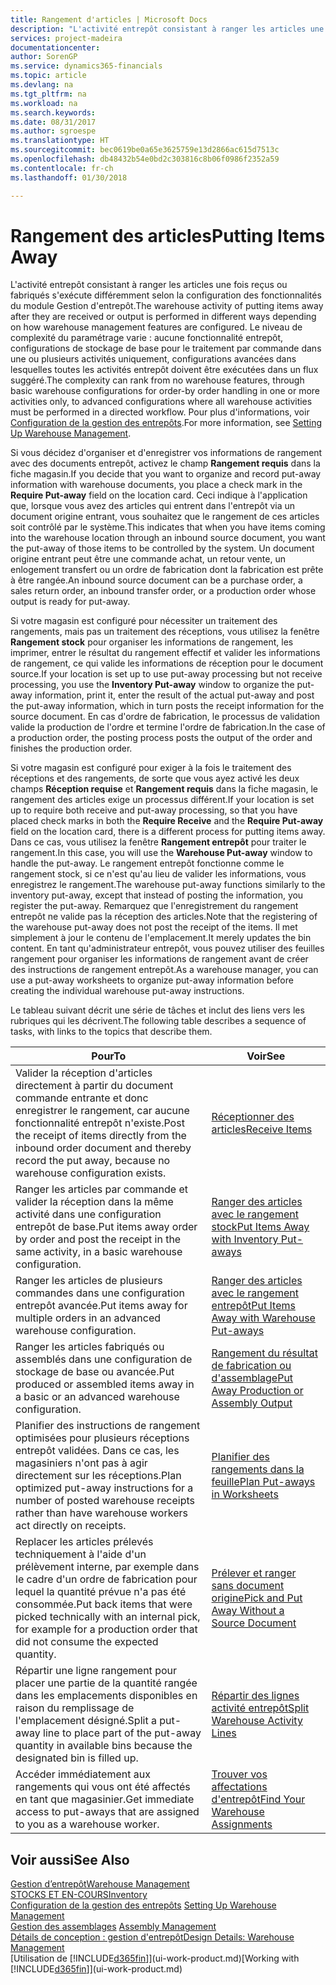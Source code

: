 ```yaml
---
title: Rangement d'articles | Microsoft Docs
description: "L'activité entrepôt consistant à ranger les articles une fois reçus ou fabriqués s'exécute différemment selon la configuration des fonctionnalités du module Gestion d'entrepôt."
services: project-madeira
documentationcenter: 
author: SorenGP
ms.service: dynamics365-financials
ms.topic: article
ms.devlang: na
ms.tgt_pltfrm: na
ms.workload: na
ms.search.keywords: 
ms.date: 08/31/2017
ms.author: sgroespe
ms.translationtype: HT
ms.sourcegitcommit: bec0619be0a65e3625759e13d2866ac615d7513c
ms.openlocfilehash: db48432b54e0bd2c303816c8b06f0986f2352a59
ms.contentlocale: fr-ch
ms.lasthandoff: 01/30/2018

---
```

# <a name="putting-items-away"></a><span data-ttu-id="fb62d-103">Rangement des articles</span><span class="sxs-lookup"><span data-stu-id="fb62d-103">Putting Items Away</span></span>
<span data-ttu-id="fb62d-104">L'activité entrepôt consistant à ranger les articles une fois reçus ou fabriqués s'exécute différemment selon la configuration des fonctionnalités du module Gestion d'entrepôt.</span><span class="sxs-lookup"><span data-stu-id="fb62d-104">The warehouse activity of putting items away after they are received or output is performed in different ways depending on how warehouse management features are configured.</span></span> <span data-ttu-id="fb62d-105">Le niveau de complexité du paramétrage varie : aucune fonctionnalité entrepôt, configurations de stockage de base pour le traitement par commande dans une ou plusieurs activités uniquement, configurations avancées dans lesquelles toutes les activités entrepôt doivent être exécutées dans un flux suggéré.</span><span class="sxs-lookup"><span data-stu-id="fb62d-105">The complexity can rank from no warehouse features, through basic warehouse configurations for order-by order handling in one or more activities only, to advanced configurations where all warehouse activities must be performed in a directed workflow.</span></span> <span data-ttu-id="fb62d-106">Pour plus d'informations, voir [Configuration de la gestion des entrepôts](warehouse-setup-warehouse.md).</span><span class="sxs-lookup"><span data-stu-id="fb62d-106">For more information, see [Setting Up Warehouse Management](warehouse-setup-warehouse.md).</span></span>

<span data-ttu-id="fb62d-107">Si vous décidez d'organiser et d'enregistrer vos informations de rangement avec des documents entrepôt, activez le champ **Rangement requis** dans la fiche magasin.</span><span class="sxs-lookup"><span data-stu-id="fb62d-107">If you decide that you want to organize and record put-away information with warehouse documents, you place a check mark in the **Require Put-away** field on the location card.</span></span> <span data-ttu-id="fb62d-108">Ceci indique à l'application que, lorsque vous avez des articles qui entrent dans l'entrepôt via un document origine entrant, vous souhaitez que le rangement de ces articles soit contrôlé par le système.</span><span class="sxs-lookup"><span data-stu-id="fb62d-108">This indicates that when you have items coming into the warehouse location through an inbound source document, you want the put-away of those items to be controlled by the system.</span></span> <span data-ttu-id="fb62d-109">Un document origine entrant peut être une commande achat, un retour vente, un enlogement transfert ou un ordre de fabrication dont la fabrication est prête à être rangée.</span><span class="sxs-lookup"><span data-stu-id="fb62d-109">An inbound source document can be a purchase order, a sales return order, an inbound transfer order, or a production order whose output is ready for put-away.</span></span>  

<span data-ttu-id="fb62d-110">Si votre magasin est configuré pour nécessiter un traitement des rangements, mais pas un traitement des réceptions, vous utilisez la fenêtre **Rangement stock** pour organiser les informations de rangement, les imprimer, entrer le résultat du rangement effectif et valider les informations de rangement, ce qui valide les informations de réception pour le document source.</span><span class="sxs-lookup"><span data-stu-id="fb62d-110">If your location is set up to use put-away processing but not receive processing, you use the **Inventory Put-away** window to organize the put-away information, print it, enter the result of the actual put-away and post the put-away information, which in turn posts the receipt information for the source document.</span></span> <span data-ttu-id="fb62d-111">En cas d'ordre de fabrication, le processus de validation valide la production de l'ordre et termine l'ordre de fabrication.</span><span class="sxs-lookup"><span data-stu-id="fb62d-111">In the case of a production order, the posting process posts the output of the order and finishes the production order.</span></span>

<span data-ttu-id="fb62d-112">Si votre magasin est configuré pour exiger à la fois le traitement des réceptions et des rangements, de sorte que vous ayez activé les deux champs **Réception requise** et **Rangement requis** dans la fiche magasin, le rangement des articles exige un processus différent.</span><span class="sxs-lookup"><span data-stu-id="fb62d-112">If your location is set up to require both receive and put-away processing, so that you have placed check marks in both the **Require Receive** and the **Require Put-away** field on the location card, there is a different process for putting items away.</span></span> <span data-ttu-id="fb62d-113">Dans ce cas, vous utilisez la fenêtre **Rangement entrepôt** pour traiter le rangement.</span><span class="sxs-lookup"><span data-stu-id="fb62d-113">In this case, you will use the **Warehouse Put-away** window to handle the put-away.</span></span> <span data-ttu-id="fb62d-114">Le rangement entrepôt fonctionne comme le rangement stock, si ce n'est qu'au lieu de valider les informations, vous enregistrez le rangement.</span><span class="sxs-lookup"><span data-stu-id="fb62d-114">The warehouse put-away functions similarly to the inventory put-away, except that instead of posting the information, you register the put-away.</span></span> <span data-ttu-id="fb62d-115">Remarquez que l'enregistrement du rangement entrepôt ne valide pas la réception des articles.</span><span class="sxs-lookup"><span data-stu-id="fb62d-115">Note that the registering of the warehouse put-away does not post the receipt of the items.</span></span> <span data-ttu-id="fb62d-116">Il met simplement à jour le contenu de l'emplacement.</span><span class="sxs-lookup"><span data-stu-id="fb62d-116">It merely updates the bin content.</span></span> <span data-ttu-id="fb62d-117">En tant qu'administrateur entrepôt, vous pouvez utiliser des feuilles rangement pour organiser les informations de rangement avant de créer des instructions de rangement entrepôt.</span><span class="sxs-lookup"><span data-stu-id="fb62d-117">As a warehouse manager, you can use a put-away worksheets to organize put-away information before creating the individual warehouse put-away instructions.</span></span>

<span data-ttu-id="fb62d-118">Le tableau suivant décrit une série de tâches et inclut des liens vers les rubriques qui les décrivent.</span><span class="sxs-lookup"><span data-stu-id="fb62d-118">The following table describes a sequence of tasks, with links to the topics that describe them.</span></span>   

|<span data-ttu-id="fb62d-119">**Pour**</span><span class="sxs-lookup"><span data-stu-id="fb62d-119">**To**</span></span>|<span data-ttu-id="fb62d-120">**Voir**</span><span class="sxs-lookup"><span data-stu-id="fb62d-120">**See**</span></span>|  
|------------|-------------|  
|<span data-ttu-id="fb62d-121">Valider la réception d'articles directement à partir du document commande entrante et donc enregistrer le rangement, car aucune fonctionnalité entrepôt n'existe.</span><span class="sxs-lookup"><span data-stu-id="fb62d-121">Post the receipt of items directly from the inbound order document and thereby record the put away, because no warehouse configuration exists.</span></span>|[<span data-ttu-id="fb62d-122">Réceptionner des articles</span><span class="sxs-lookup"><span data-stu-id="fb62d-122">Receive Items</span></span>](warehouse-how-receive-items.md)|  
|<span data-ttu-id="fb62d-123">Ranger les articles par commande et valider la réception dans la même activité dans une configuration entrepôt de base.</span><span class="sxs-lookup"><span data-stu-id="fb62d-123">Put items away order by order and post the receipt in the same activity, in a basic warehouse configuration.</span></span>|[<span data-ttu-id="fb62d-124">Ranger des articles avec le rangement stock</span><span class="sxs-lookup"><span data-stu-id="fb62d-124">Put Items Away with Inventory Put-aways</span></span>](warehouse-how-to-put-items-away-with-inventory-put-aways.md)|  
|<span data-ttu-id="fb62d-125">Ranger les articles de plusieurs commandes dans une configuration entrepôt avancée.</span><span class="sxs-lookup"><span data-stu-id="fb62d-125">Put items away for multiple orders in an advanced warehouse configuration.</span></span>|[<span data-ttu-id="fb62d-126">Ranger des articles avec le rangement entrepôt</span><span class="sxs-lookup"><span data-stu-id="fb62d-126">Put Items Away with Warehouse Put-aways</span></span>](warehouse-how-to-put-items-away-with-warehouse-put-aways.md)|  
|<span data-ttu-id="fb62d-127">Ranger les articles fabriqués ou assemblés dans une configuration de stockage de base ou avancée.</span><span class="sxs-lookup"><span data-stu-id="fb62d-127">Put produced or assembled items away in a basic or an advanced warehouse configuration.</span></span>|[<span data-ttu-id="fb62d-128">Rangement du résultat de fabrication ou d'assemblage</span><span class="sxs-lookup"><span data-stu-id="fb62d-128">Put Away Production or Assembly Output</span></span>](warehouse-how-to-put-away-production-output.md)|
|<span data-ttu-id="fb62d-129">Planifier des instructions de rangement optimisées pour plusieurs réceptions entrepôt validées. Dans ce cas, les magasiniers n'ont pas à agir directement sur les réceptions.</span><span class="sxs-lookup"><span data-stu-id="fb62d-129">Plan optimized put-away instructions for a number of posted warehouse receipts rather than have warehouse workers act directly on receipts.</span></span>|[<span data-ttu-id="fb62d-130">Planifier des rangements dans la feuille</span><span class="sxs-lookup"><span data-stu-id="fb62d-130">Plan Put-aways in Worksheets</span></span>](warehouse-how-to-plan-put-aways-in-worksheets.md)|  
|<span data-ttu-id="fb62d-131">Replacer les articles prélevés techniquement à l'aide d'un prélèvement interne, par exemple dans le cadre d'un ordre de fabrication pour lequel la quantité prévue n'a pas été consommée.</span><span class="sxs-lookup"><span data-stu-id="fb62d-131">Put back items that were picked technically with an internal pick, for example for a production order that did not consume the expected quantity.</span></span>|[<span data-ttu-id="fb62d-132">Prélever et ranger sans document origine</span><span class="sxs-lookup"><span data-stu-id="fb62d-132">Pick and Put Away Without a Source Document</span></span>](warehouse-how-to-create-put-aways-from-internal-put-aways.md)|
|<span data-ttu-id="fb62d-133">Répartir une ligne rangement pour placer une partie de la quantité rangée dans les emplacements disponibles en raison du remplissage de l'emplacement désigné.</span><span class="sxs-lookup"><span data-stu-id="fb62d-133">Split a put-away line to place part of the put-away quantity in available bins because the designated bin is filled up.</span></span>|[<span data-ttu-id="fb62d-134">Répartir des lignes activité entrepôt</span><span class="sxs-lookup"><span data-stu-id="fb62d-134">Split Warehouse Activity Lines</span></span>](warehouse-how-to-split-warehouse-activity-lines.md)|
|<span data-ttu-id="fb62d-135">Accéder immédiatement aux rangements qui vous ont été affectés en tant que magasinier.</span><span class="sxs-lookup"><span data-stu-id="fb62d-135">Get immediate access to put-aways that are assigned to you as a warehouse worker.</span></span>|[<span data-ttu-id="fb62d-136">Trouver vos affectations d'entrepôt</span><span class="sxs-lookup"><span data-stu-id="fb62d-136">Find Your Warehouse Assignments</span></span>](warehouse-how-to-find-your-warehouse-assignments.md)|    

## <a name="see-also"></a><span data-ttu-id="fb62d-137">Voir aussi</span><span class="sxs-lookup"><span data-stu-id="fb62d-137">See Also</span></span>  
[<span data-ttu-id="fb62d-138">Gestion d’entrepôt</span><span class="sxs-lookup"><span data-stu-id="fb62d-138">Warehouse Management</span></span>](warehouse-manage-warehouse.md)  
[<span data-ttu-id="fb62d-139">STOCKS ET EN-COURS</span><span class="sxs-lookup"><span data-stu-id="fb62d-139">Inventory</span></span>](inventory-manage-inventory.md)  
<span data-ttu-id="fb62d-140">[Configuration de la gestion des entrepôts](warehouse-setup-warehouse.md)   </span><span class="sxs-lookup"><span data-stu-id="fb62d-140">[Setting Up Warehouse Management](warehouse-setup-warehouse.md)   </span></span>  
<span data-ttu-id="fb62d-141">[Gestion des assemblages](assembly-assemble-items.md)  </span><span class="sxs-lookup"><span data-stu-id="fb62d-141">[Assembly Management](assembly-assemble-items.md)  </span></span>  
[<span data-ttu-id="fb62d-142">Détails de conception : gestion d'entrepôt</span><span class="sxs-lookup"><span data-stu-id="fb62d-142">Design Details: Warehouse Management</span></span>](design-details-warehouse-management.md)  
<span data-ttu-id="fb62d-143">[Utilisation de [!INCLUDE[d365fin](includes/d365fin_md.md)]](ui-work-product.md)</span><span class="sxs-lookup"><span data-stu-id="fb62d-143">[Working with [!INCLUDE[d365fin](includes/d365fin_md.md)]](ui-work-product.md)</span></span>  

